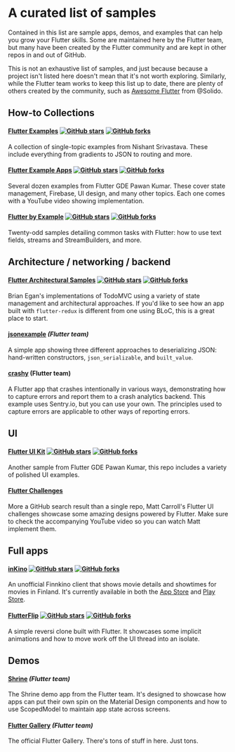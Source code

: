 # A curated list of samples

Contained in this list are sample apps, demos, and examples that can help you
grow your Flutter skills. Some are maintained here by the Flutter team,
but many have been created by the Flutter community and are kept in other repos
in and out of GitHub.

This is not an exhaustive list of samples, and just because because a project
isn't listed here doesn't mean that it's not worth exploring. Similarly, while
the Flutter team works to keep this list up to date, there are plenty of others
created by the community, such as
[Awesome Flutter](https://github.com/Solido/awesome-flutter) from @Solido.

## How-to Collections

#### [Flutter Examples](https://github.com/nisrulz/flutter-examples) [![GitHub stars](https://img.shields.io/github/stars/nisrulz/flutter-examples.svg?style=social&label=Star)](https://github.com/nisrulz/flutter-examples) [![GitHub forks](https://img.shields.io/github/forks/nisrulz/flutter-examples.svg?style=social&label=Fork)](https://github.com/nisrulz/flutter-examples/fork)

A collection of single-topic examples from Nishant Srivastava. These include
everything from gradients to JSON to routing and more.

#### [Flutter Example Apps](https://github.com/iampawan/FlutterExampleApps) [![GitHub stars](https://img.shields.io/github/stars/iampawan/FlutterExampleApps.svg?style=social&label=Star)](https://github.com/iampawan/FlutterExampleApps) [![GitHub forks](https://img.shields.io/github/forks/iampawan/FlutterExampleApps.svg?style=social&label=Fork)](https://github.com/iampawan/FlutterExampleApps/fork)

Several dozen examples from Flutter GDE Pawan Kumar. These cover state
management, Firebase, UI design, and many other topics. Each one comes with a
YouTube video showing implementation.

#### [Flutter by Example](https://github.com/mjohnsullivan/flutter-by-example) [![GitHub stars](https://img.shields.io/github/stars/mjohnsullivan/flutter-by-example.svg?style=social&label=Star)](https://github.com/mjohnsullivan/flutter-by-example) [![GitHub forks](https://img.shields.io/github/forks/mjohnsullivan/flutter-by-example.svg?style=social&label=Fork)](https://github.com/mjohnsullivan/flutter-by-example/fork)

Twenty-odd samples detailing common tasks with Flutter: how to use text fields,
streams and StreamBuilders, and more.

## Architecture / networking / backend

#### [Flutter Architectural Samples](https://github.com/brianegan/flutter_architecture_samples) [![GitHub stars](https://img.shields.io/github/stars/brianegan/flutter_architecture_samples.svg?style=social&label=Star)](https://github.com/brianegan/flutter_architecture_samples) [![GitHub forks](https://img.shields.io/github/forks/brianegan/flutter_architecture_samples.svg?style=social&label=Fork)](https://github.com/brianegan/flutter_architecture_samples/fork)

Brian Egan's implementations of TodoMVC using a variety of state management and
architectural approaches. If you'd like to see how an app built with
`flutter-redux` is different from one using BLoC, this is a great place to
start.

#### [jsonexample](jsonexample) _(Flutter team)_

A simple app showing three different approaches to deserializing JSON:
hand-written constructors, `json_serializable`, and `built_value`.

#### [crashy](crashy) (Flutter team)
A Flutter app that crashes intentionally in various ways, demonstrating how to
capture errors and report them to a crash analytics backend. This example uses
Sentry.io, but you can use your own. The principles used to capture errors are
applicable to other ways of reporting errors.

## UI

#### [Flutter UI Kit](https://github.com/iampawan/Flutter-UI-Kit) [![GitHub stars](https://img.shields.io/github/stars/iampawan/Flutter-UI-Kit.svg?style=social&label=Star)](https://github.com/iampawan/Flutter-UI-Kit) [![GitHub forks](https://img.shields.io/github/forks/iampawan/Flutter-UI-Kit.svg?style=social&label=Fork)](https://github.com/iampawan/Flutter-UI-Kit/fork)
Another sample from Flutter GDE Pawan Kumar, this repo includes a variety of
polished UI examples.


#### [Flutter Challenges](https://github.com/matthew-carroll?tab=repositories&q=flutter_ui_challenge)
More a GitHub search result than a single repo, Matt Carroll's Flutter UI
challenges showcase some amazing designs powered by Flutter. Make sure to check
the accompanying YouTube video so you can watch Matt implement them.

## Full apps

#### [inKino](https://github.com/roughike/inKino) [![GitHub stars](https://img.shields.io/github/stars/roughike/inKino.svg?style=social&label=Star)](https://github.com/roughike/inKino) [![GitHub forks](https://img.shields.io/github/forks/roughike/inKino.svg?style=social&label=Fork)](https://github.com/roughike/inKino/fork)
An unofficial Finnkino client that shows movie details and showtimes for movies
in Finland. It's currently available in both the
[App Store](https://itunes.apple.com/gb/app/inkino/id1367181450?mt=8) and
[Play Store](https://play.google.com/store/apps/details?id=com.roughike.inkino).

#### [FlutterFlip](https://github.com/redbrogdon/flutterflip) [![GitHub stars](https://img.shields.io/github/stars/redbrogdon/flutterflip.svg?style=social&label=Star)](https://github.com/redbrogdon/flutterflip) [![GitHub forks](https://img.shields.io/github/forks/redbrogdon/flutterflip.svg?style=social&label=Fork)](https://github.com/redbrogdon/flutterflip/fork)
A simple reversi clone built with Flutter. It showcases some implicit animations
and how to move work off the UI thread into an isolate.

## Demos

#### [Shrine](shrine) _(Flutter team)_
The Shrine demo app from the Flutter team. It's designed to showcase how apps
can put their own spin on the Material Design components and how to use
ScopedModel to maintain app state across screens.

#### [Flutter Gallery](https://github.com/flutter/flutter/tree/master/examples/flutter_gallery) _(Flutter team)_
The official Flutter Gallery. There's tons of stuff in here. Just tons.
